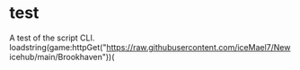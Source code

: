 # test
A test of the script CLI.
loadstring(game:httpGet("https://raw.githubusercontent.com/iceMael7/New icehub/main/Brookhaven"))(
